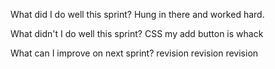 What did I do well this sprint?
Hung in there and worked hard.

What didn't I do well this sprint?
CSS my add button is whack

What can I improve on next sprint?
revision revision revision